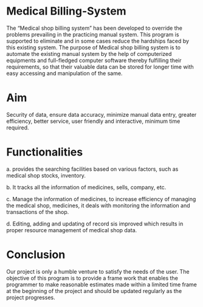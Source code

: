 # Medical Billing-System
The “Medical shop billing system” has been developed to override the problems prevailing in the practicing manual system. 
This program is supported to eliminate and in some cases reduce the hardships faced by this existing system.
The purpose of Medical shop billing system is to automate the existing manual system by the help of computerized equipments and 
full-fledged computer software thereby fulfilling their requirements, so that their valuable data can be stored for longer time with easy accessing and manipulation of the same.

# Aim 
Security of data, ensure data accuracy, minimize manual data entry, greater efficiency, better service, user friendly and interactive, minimum time required.

# Functionalities 
a. provides the searching facilities based on various factors, such as medical shop stocks, inventory.

b. It tracks all the information of medicines, sells, company, etc.

c. Manage the information of medicines, to increase efficiency of managing the medical shop, medicines, it deals with monitoring the information  and transactions of the shop.

d. Editing, adding and updating of record sis improved which results in proper resource management of medical shop data.


# Conclusion
Our project is only a humble venture to satisfy the needs of the user. The objective of this program is to provide a frame work that enables the programmer to make reasonable estimates made within a limited time frame at the beginning of the project and should be updated regularly as the project progresses.

